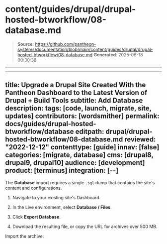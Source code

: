 # content/guides/drupal/drupal-hosted-btworkflow/08-database.md

> **Source**: https://github.com/pantheon-systems/documentation/blob/main/content/guides/drupal/drupal-hosted-btworkflow/08-database.md
> **Generated**: 2025-08-18 00:30:38

---

---
title: Upgrade a Drupal Site Created With the Pantheon Dashboard to the Latest Version of Drupal + Build Tools
subtitle: Add Database
description:
tags: [code, launch, migrate, site, updates]
contributors: [wordsmither]
permalink: docs/guides/drupal-hosted-btworkflow/database
editpath: drupal/drupal-hosted-btworkflow/08-database.md
reviewed: "2022-12-12"
contenttype: [guide]
innav: [false]
categories: [migrate, database]
cms: [drupal8, drupal9, drupal10]
audience: [development]
product: [terminus]
integration: [--]
---

The **Database** import requires a single `.sql` dump that contains the site's content and configurations.

1. Navigate to your existing site's Dashboard.

1. In the Live environment, select <Icon icon="server" /> **Database / Files**.

1. Click **Export Database**.

1. Download the resulting file, or copy the URL for archives over 500 MB.

Import the archive:

<Partial file="drupal/migrate-add-database-part2.md" />
